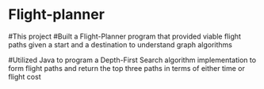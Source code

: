 # Flight-planner

#This project 
#Built a Flight-Planner program that provided viable flight paths given a start and a destination to understand graph algorithms

#Utilized Java to program a Depth-First Search algorithm implementation to form flight paths and return the top three paths in terms of either time or flight cost
